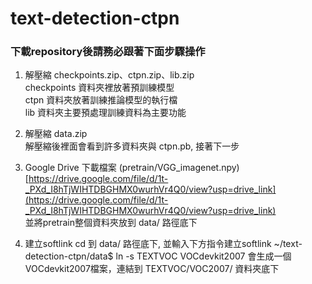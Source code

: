 # text-detection-ctpn

### 下載repository後請務必跟著下面步驟操作

1. 解壓縮 checkpoints.zip、ctpn.zip、lib.zip  
   checkpoints 資料夾裡放著預訓練模型  
   ctpn 資料夾放著訓練推論模型的執行檔  
   lib 資料夾主要預處理訓練資料為主要功能  
   
3. 解壓縮 data.zip  
   解壓縮後裡面會看到許多資料夾與 ctpn.pb, 接著下一步  

4. Google Drive 下載檔案 (pretrain/VGG_imagenet.npy)  
   [https://drive.google.com/file/d/1t-_PXd_I8hTjWIHTDBGHMX0wurhVr4Q0/view?usp=drive_link](https://drive.google.com/file/d/1t-_PXd_I8hTjWIHTDBGHMX0wurhVr4Q0/view?usp=drive_link)  
   並將pretrain整個資料夾放到 data/ 路徑底下  

5. 建立softlink
   cd 到 data/ 路徑底下, 並輸入下方指令建立softlink
   ~/text-detection-ctpn/data$ ln -s TEXTVOC VOCdevkit2007
	會生成一個VOCdevkit2007檔案，連結到 TEXTVOC/VOC2007/ 資料夾底下
